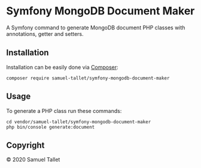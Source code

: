 # Symfony MongoDB Document Maker
A Symfony command to generate MongoDB document PHP classes with annotations, getter and setters.

Installation
------------

Installation can be easily done via [Composer](https://getcomposer.org/):

`composer require samuel-tallet/symfony-mongodb-document-maker`

Usage
-----

To generate a PHP class run these commands:

```
cd vendor/samuel-tallet/symfony-mongodb-document-maker
php bin/console generate:document
```

Copyright
---------

© 2020 Samuel Tallet

